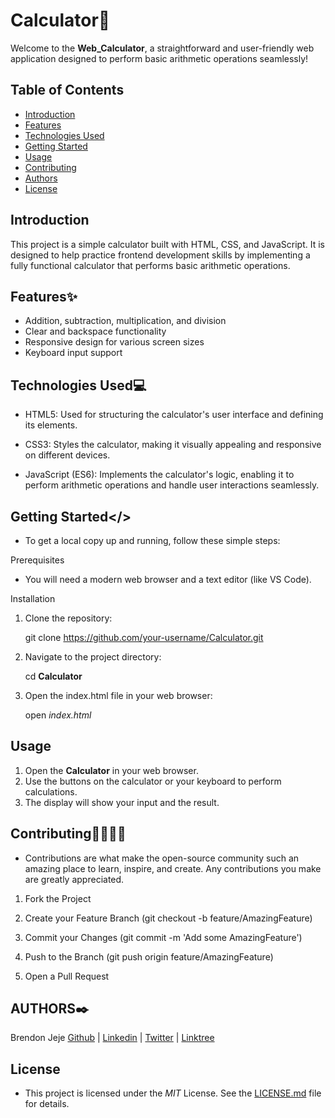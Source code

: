 # Calculator📱

Welcome to the **Web_Calculator**, a straightforward and user-friendly web application designed to perform basic arithmetic operations seamlessly!

## Table of Contents

- [Introduction](introduction)
- [Features](#features)
- [Technologies Used](#technologies-used)
- [Getting Started](#getting-started)
- [Usage](#usage)
- [Contributing](#contributing)
- [Authors](#authors)
- [License](#license)

## Introduction

This project is a simple calculator built with HTML, CSS, and JavaScript. It is designed to help practice frontend development skills by implementing a fully functional calculator that performs basic arithmetic operations.

## Features✨

- Addition, subtraction, multiplication, and division
- Clear and backspace functionality
- Responsive design for various screen sizes
- Keyboard input support

## Technologies Used💻

- HTML5: Used for structuring the calculator's user interface and defining its elements.

- CSS3: Styles the calculator, making it visually appealing and responsive on different devices.

- JavaScript (ES6): Implements the calculator's logic, enabling it to perform arithmetic operations and handle user interactions seamlessly.

## Getting Started</>

- To get a local copy up and running, follow these simple steps:

Prerequisites

- You will need a modern web browser and a text editor (like VS Code).

Installation

1. Clone the repository:

    git clone https://github.com/your-username/Calculator.git

2. Navigate to the project directory:

    cd **Calculator**

3. Open the index.html file in your web browser:

    open *index.html*

## Usage

1. Open the **Calculator** in your web browser.
2. Use the buttons on the calculator or your keyboard to perform calculations.
3. The display will show your input and the result.

## Contributing👩‍💻👨‍💻

- Contributions are what make the open-source community such an amazing place to learn, inspire, and create. Any contributions you make are greatly appreciated.

1. Fork the Project

2. Create your Feature Branch (git checkout -b feature/AmazingFeature)

3. Commit your Changes (git commit -m 'Add some AmazingFeature')

4. Push to the Branch (git push origin feature/AmazingFeature)

5. Open a Pull Request

## AUTHORS✒️

Brendon Jeje       [Github](https://github.com/Brendon45) | [Linkedin](https://www.linkedin.com/in/brendonjeje/) | [Twitter](https://twitter.com/brendon4545) | [Linktree](https://linktr.ee/brendonjeje)

## License

- This project is licensed under the *MIT* License. See the [LICENSE.md](LICENSE.md) file for details.
